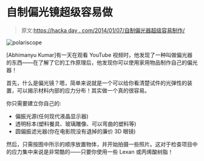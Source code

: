 # 自制偏光镜超级容易做

> 原文:[https://hacka day . com/2014/01/07/自制偏光器超级容易制作/](https://hackaday.com/2014/01/07/homemade-polariscope-is-super-easy-to-make/)

![polariscope](../Images/4acbd7e2445128a3ee8e07ba853ed7f4.png)

[Abhimanyu Kumar]有一天在观看 YouTube 视频时，他发现了一种叫做偏光器的东西——在了解了它的工作原理后，他发现你可以使用家用物品制作自己的偏光器！

首先，什么是偏光镜？嗯，简单来说就是一个可以给你看清楚试件的光弹性的装置，可以揭示材料内部的应力分布！其实做一个真的很容易。

你只需要建立你自己的:

*   偏振光源(任何现代液晶显示器)
*   透明标本(塑料餐具、玻璃雕像、可以弯曲的塑料等)
*   圆偏振滤光器(你在电影院没有退掉的廉价 3D 眼镜)

然后，只需按图中所示的顺序放置物体，并开始拍摄一些照片。这对于检查项目中的应力集中来说是非常酷的——只要你使用一些 Lexan 或丙烯酸树脂！